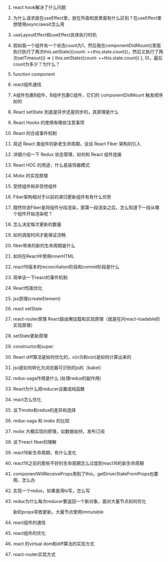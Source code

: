 1. react hook解决了什么问题

2. 为什么请求放在useEffect里，放在外面和放里面有什么区别？在useEffect里想使用async/await怎么用

3. useLayoutEffect和useEffect具体执行时机

4. 假如我一个组件有一个状态count为1，然后我在componentDidMount()里面执行执行了两次this.setState({count: ++this.state.count})，然后又执行了两次setTimeout(() => { this.setState({count: ++this.state.count}) }, 0)，最后count为多少？为什么？

5. function component

6. react组件通信

7. A组件包裹B组件，B组件包裹C组件，它们的 componentDidMount 触发顺序如何

8. React setState 到底是异步还是同步的，其原理是什么

9. React Hooks 的使用有哪些注意事项

10. React 的合成事件机制

11. 简述 React 类组件的新老生命周期，谈谈 React Fiber 架构的引入

12. 详细介绍一下 Redux 状态管理，如何和 React 组件连接

13. React HOC 的用途，什么是装饰器模式

14. Mobx 的实现原理

15. 受控组件和非受控组件

16. Fiber架构相对于以前的递归更新组件有有什么优势

17. 既然你说Fiber是将组件分段渲染，那第一段渲染之后，怎么知道下一段从哪个组件开始渲染呢？

18. 怎么决定每次更新的数量

19. 如何调度时间才能保证流畅

20. fiber带来的新的生命周期是什么

21. 如何在React中使用innerHTML

22. react16版本的reconciliation阶段和commit阶段是什么

23. 简单谈一下react的事件机制

24. React性能优化

25. jsx原理(createElement)

26. react setState

27. react-router原理    React路由懒加载和实现原理（就是在问react-loadable的实现原理）

28. setState更新原理

29. constructor和super

30. React diff算法是如何优化的，o(n3)和o(n)是如何计算出来的

31. jsx是如何转化为浏览器可识别的js的（babel）

32. redux-saga作用是什么  (处理redux的副作用)

33. React为什么把reducer设置成纯函数

34. react怎么优化

35. 谈下mobx和redux的差异和选择

36. redux-saga 和 mobx 的比较

37. mobx 大概实现的原理，如数据劫持，发布订阅

38. 谈下react fiber的理解

39. react16新生命周期，有什么变化

40. react16之前的那些不好的生命周期怎么过度到react16的新生命周期

41. componentWillReceiveProps用到了this，getDriverStateFromProps也要用，怎么办

42. 实现一个redux，如果是用ts写，怎么写

43. redux为什么每次reducer要返回一个新对象，面对大量节点如何优化

    新的props导致更新。大量节点使用immutable

44. react组件的通信
45. react组件的优化
46. react 的virtual dom和diff算法的实现方式
47. react-router实现方式